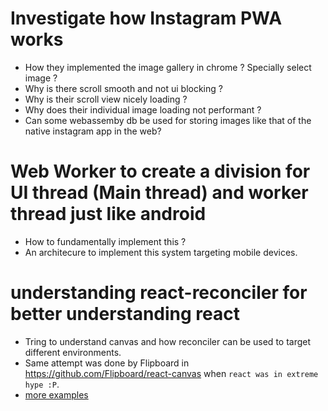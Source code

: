 # Investigate how Instagram PWA works

* How they implemented the image gallery in chrome ? Specially select image ?  
* Why is there scroll smooth and not ui blocking ?
* Why is their scroll view nicely loading ?
* Why does their individual image loading not performant ?
* Can some webassemby db be used for storing images like that of the native instagram app in the web?


# Web Worker to create a division for UI thread (Main thread) and worker thread just like android

* How to fundamentally implement this ?
* An architecure to implement this system targeting mobile devices.


# understanding react-reconciler for better understanding react

* Tring to understand canvas and how reconciler can be used to target different environments.
* Same attempt was done by Flipboard in https://github.com/Flipboard/react-canvas when `react was in extreme hype :P`.
* [more examples](https://github.com/diegomura/react-pdf)
